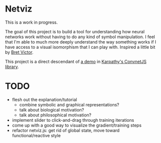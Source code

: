 # Netviz

This is a work in progress.

The goal of this project is to build a tool for understanding how neural networks work without having to do any kind of symbol manipulation. I feel that I'm able to much more deeply understand the way something works if I have access to a visual isomorphism that I can play with. Inspired a little bit by [Bret Victor](http://worrydream.com/KillMath/).

This project is a direct descendant of [a demo](http://cs.stanford.edu/people/karpathy/convnetjs/demo/classify2d.html) in [Karpathy's ConvnetJS library](https://github.com/karpathy/convnetjs).

# TODO

- flesh out the explanation/tutorial
	- combine symbolic and graphical representations?
	- talk about biological motivation?
	- talk about philosophical motivation?
- implement slider to click-and-drag through training iterations
- come up with a good way to visualize the gradient/training steps
- refactor netviz.js: get rid of global state, move toward functional/reactive style
